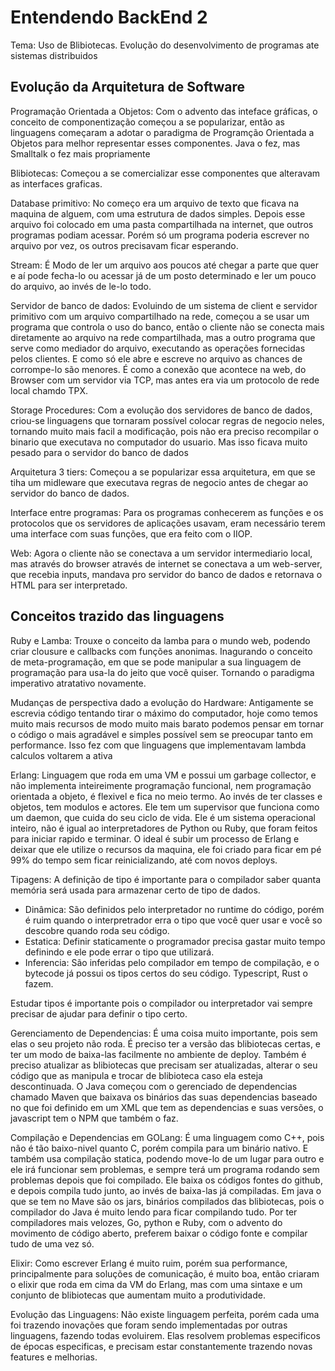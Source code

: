 # Entendendo BackEnd 2

Tema: Uso de Blibiotecas. Evolução do desenvolvimento de programas ate sistemas distribuidos

## Evolução da Arquitetura de Software

Programação Orientada a Objetos: Com o advento das inteface gráficas, o conceito de componentização começou a se popularizar, então as linguagens começaram a adotar o paradigma de Programção Orientada a Objetos para melhor representar esses componentes. Java o fez, mas Smalltalk o fez mais propriamente

Blibiotecas: Começou a se comercializar esse componentes que alteravam as interfaces graficas.

Database primitivo: No começo era um arquivo de texto que ficava na maquina de alguem, com uma estrutura de dados simples. Depois esse arquivo foi colocado em uma pasta compartilhada na internet, que outros programas podiam acessar. Porém só um programa poderia escrever no arquivo por vez, os outros precisavam ficar esperando.

Stream: É Modo de ler um arquivo aos poucos até chegar a parte que quer e aí pode fecha-lo ou acessar já de um posto determinado e ler um pouco do arquivo, ao invés de le-lo todo.

Servidor de banco de dados: Evoluindo de um sistema de client e servidor primitivo com um arquivo compartilhado na rede, começou a se usar um programa que controla o uso do banco, então o cliente não se conecta mais diretamente ao arquivo na rede compartilhada, mas a outro programa que serve como mediador do arquivo, executando as operações fornecidas pelos clientes. E como só ele abre e escreve no arquivo as chances de corrompe-lo são menores. É como a conexão que acontece na web, do Browser com um servidor via TCP, mas antes era via um protocolo de rede local chamdo TPX.

Storage Procedures: Com a evolução dos servidores de banco de dados, criou-se linguagens que tornaram possível colocar regras de negocio neles, tornando muito mais facil a modificação, pois não era preciso recompilar o binario que executava no computador do usuario. Mas isso ficava muito pesado para o servidor do banco de dados

Arquitetura 3 tiers: Começou a se popularizar essa arquitetura, em que se tiha um midleware que executava regras de negocio antes de chegar ao servidor do banco de dados.

Interface entre programas: Para os programas conhecerem as funções e os protocolos que os servidores de aplicações usavam, eram necessário terem uma interface com suas funções, que era feito com o IIOP.

Web: Agora o cliente não se conectava a um servidor intermediario local, mas através do browser através de internet se conectava a um web-server, que recebia inputs, mandava pro servidor do banco de dados e retornava o HTML para ser interpretado.

## Conceitos trazido das linguagens

Ruby e Lamba: Trouxe o conceito da lamba para o mundo web, podendo criar clousure e callbacks com funções anonimas. Inagurando o conceito de meta-programação, em que se pode manipular a sua linguagem de programação para usa-la do jeito que você quiser. Tornando o paradigma imperativo atratativo novamente.

Mudanças de perspectiva dado a evolução do Hardware: Antigamente se escrevia código tentando tirar o máximo do computador, hoje como temos muito mais recursos de modo muito mais barato podemos pensar em tornar o código o mais agradável e simples possível sem se preocupar tanto em performance. Isso fez com que linguagens que implementavam lambda calculos voltarem a ativa

Erlang: Linguagem que roda em uma VM e possui um garbage collector, e não implementa inteireimente programação funcional, nem programação orientada a objeto, é flexivel e fica no meio termo. Ao invés de ter classes e objetos, tem modulos e actores. Ele tem um supervisor que funciona como um daemon, que cuida do seu ciclo de vida. Ele é um sistema operacional inteiro, não é igual ao interpretadores de Python ou Ruby, que foram feitos para iniciar rapido e terminar. O ideal é subir um processo de Erlang e deixar que ele utilize o recursos da maquina, ele foi criado para ficar em pé 99% do tempo sem ficar reinicializando, até com novos deploys.

Tipagens: A definição de tipo é importante para o compilador saber quanta memória será usada para armazenar certo de tipo de dados.

- Dinâmica: São definidos pelo interpretador no runtime do código, porém é ruim quando o interpretrador erra o tipo que você quer usar e você so descobre quando roda seu código.
- Estatica: Definir staticamente o programador precisa gastar muito tempo definindo e ele pode errar o tipo que utilizará.
- Inferencia: São inferidas pelo compilador em tempo de compilação, e o bytecode já possui os tipos certos do seu código. Typescript, Rust o fazem.

Estudar tipos é importante pois o compilador ou interpretador vai sempre precisar de ajudar para definir o tipo certo.

Gerenciamento de Dependencias: É uma coisa muito importante, pois sem elas o seu projeto não roda. É preciso ter a versão das blibiotecas certas, e ter um modo de baixa-las facilmente no ambiente de deploy. Também é preciso atualizar as blibiotecas que precisam ser atualizadas, alterar o seu código que as manipula e trocar de blibioteca caso ela esteja descontinuada. O Java começou com o gerenciado de dependencias chamado Maven que baixava os binários das suas dependencias baseado no que foi definido em um XML que tem as dependencias e suas versões, o javascript tem o NPM que também o faz.

Compilação e Dependencias em GOLang: É uma linguagem como C++, pois não é tão baixo-nivel quanto C, porém compila para um binário nativo. E também usa compilação statica, podendo move-lo de um lugar para outro e ele irá funcionar sem problemas, e sempre terá um programa rodando sem problemas depois que foi compilado. Ele baixa os códigos fontes do github, e depois compila tudo junto, ao invés de baixa-las já compiladas. Em java o que se tem no Mave são os jars, binários compilados das blibiotecas, pois o compilador do Java é muito lendo para ficar compilando tudo. Por ter compiladores mais velozes, Go, python e Ruby, com o advento do movimento de código aberto, preferem baixar o código fonte e compilar tudo de uma vez só.

Elixir: Como escrever Erlang é muito ruim, porém sua performance, principalmente para soluções de comunicação, é muito boa, então criaram o elixir que roda em cima da VM do Erlang, mas com uma sintaxe e um conjunto de blibiotecas que aumentam muito a produtividade.

Evolução das Linguagens: Não existe linguagem perfeita, porém cada uma foi trazendo inovações que foram sendo implementadas por outras linguagens, fazendo todas evoluirem. Elas resolvem problemas especificos de épocas especificas, e precisam estar constantemente trazendo novas features e melhorias.
